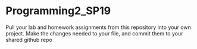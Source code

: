 # Programming2_SP19

Pull your lab and homework assignments from this repository into your own project.
Make the changes needed to your file, and commit them to your shared github repo
